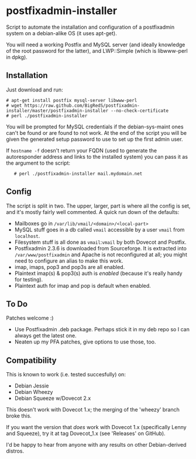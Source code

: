 postfixadmin-installer
======================

Script to automate the installation and configuration of a postfixadmin
system on a debian-alike OS (it uses apt-get).

You will need a working Postfix and MySQL server (and ideally knowledge of
the root password for the latter), and LWP::Simple (which is libwww-perl in
dpkg). 

Installation
------------

Just download and run:

	# apt-get install postfix mysql-server libwww-perl
	# wget https://raw.github.com/BigRedS/postfixadmin-installer/master/postfixadmin-installer --no-check-certificate
	# perl ./postfixadmin-installer

You will be prompted for MySQL credentials if the debian-sys-maint ones can't be 
found or are found to not work. At the end of the script you will be given the
generated setup password to use to set up the first admin user.

If `hostname -f` doesn't return your FQDN (used to generate the autoresponder address 
and links to the installed system) you can pass it as the argument to the script:

       # perl ./postfixadmin-installer mail.mydomain.net

Config
------

The script is split in two. The upper, larger, part is where all the config 
is set, and it's mostly fairly well commented. A quick run down of the defaults:

* Mailboxes go in `/var/lib/vmail/<domain>/<local-part>`
* MySQL stuff goes in a db called `vmail` accessible by a user `vmail` from `localhost`.
* Filesystem stuff is all done as `vmail`:`vmail` by both Dovecot and Postfix.
* Postfixadmin 2.3.6 is downloaded from Sourceforge. It is extracted into 
  `/var/www/postfixadmin` and Apache is not reconfigured at all; you might need to 
	configure an alias to make this work.
* imap, imaps, pop3 and pop3s are all enabled.
* Plaintext imap(s) & pop3(s) auth is *enabled* (because it's really handy for testing).
* Plaintext auth for imap and pop is default when enabled. 

To Do
-----

Patches welcome :)
* Use Postfixadmin .deb package. Perhaps stick it in my deb repo so I can always get the 
  latest one.
* Neaten up my PFA patches, give options to use those, too.

Compatibility
-------------
This is known to work (i.e. tested succesfully) on:
* Debian Jessie
* Debian Wheezy
* Debian Squeeze w/Dovecot 2.x

This doesn't work with Dovecot 1.x; the merging of the 'wheezy' branch broke this. 

If you want the version that *does* work with Dovecot 1.x (specifically Lenny and 
Squeeze), try it at tag Dovecot_1.x (see 'Releases' on GitHub).

I'd be happy to hear from anyone with any results on other Debian-derived distros.
